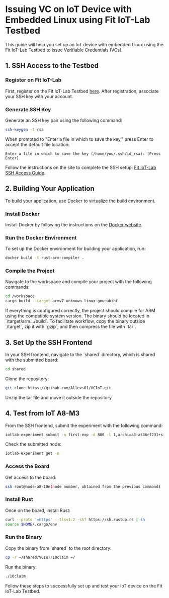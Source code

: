 # Issuing VC on IoT Device with Embedded Linux using Fit IoT-Lab Testbed

This guide will help you set up an IoT device with embedded Linux using the Fit IoT-Lab Testbed to issue Verifiable Credentials (VCs).

## 1. SSH Access to the Testbed

### Register on Fit IoT-Lab
First, register on the Fit IoT-Lab Testbed [here](https://www.iot-lab.info/). After registration, associate your SSH key with your account.

### Generate SSH Key
Generate an SSH key pair using the following command:

```bash
ssh-keygen -t rsa
```

When prompted to "Enter a file in which to save the key," press Enter to accept the default file location:

```
Enter a file in which to save the key (/home/you/.ssh/id_rsa): [Press Enter]
```

Follow the instructions on the site to complete the SSH setup: [Fit IoT-Lab SSH Access Guide](https://www.iot-lab.info/docs/getting-started/ssh-access/).

## 2. Building Your Application

To build your application, use Docker to virtualize the build environment.

### Install Docker
Install Docker by following the instructions on the [Docker website](https://www.docker.com/).

### Run the Docker Environment
To set up the Docker environment for building your application, run:

```bash
docker build -t rust-arm-compiler .
```

### Compile the Project
Navigate to the workspace and compile your project with the following commands:

```bash
cd /workspace
cargo build --target armv7-unknown-linux-gnueabihf
```

If everything is configured correctly, the project should compile for ARM using the compatible system version. The binary should be located in \`/target/arm.../build\`. To facilitate workflow, copy the binary outside \`/target\`, zip it with \`gzip\`, and then compress the file with \`tar\`.

## 3. Set Up the SSH Frontend

In your SSH frontend, navigate to the \`shared\` directory, which is shared with the submitted board:

```bash
cd shared
```

Clone the repository:

```bash
git clone https://github.com/Allevs01/VCIoT.git
```

Unzip the tar file and move it outside the repository.

## 4. Test from IoT A8-M3

From the SSH frontend, submit the experiment with the following command:

```bash
iotlab-experiment submit -n first-exp -d 800 -l 1,archi=a8:at86rf231+site=Grenoble
```

Check the submitted node:

```bash
iotlab-experiment get -n
```

### Access the Board
Get access to the board:

```bash
ssh root@node-a8-10n(node number, obtained from the previous command)
```

### Install Rust
Once on the board, install Rust:

```bash
curl --proto '=https' --tlsv1.2 -sSf https://sh.rustup.rs | sh
source $HOME/.cargo/env
```

### Run the Binary
Copy the binary from \`shared\` to the root directory:

```bash
cp -r ~/shared/VCIoT/10claim ~/
```

Run the binary:

```bash
./10claim
```

Follow these steps to successfully set up and test your IoT device on the Fit IoT-Lab Testbed.
